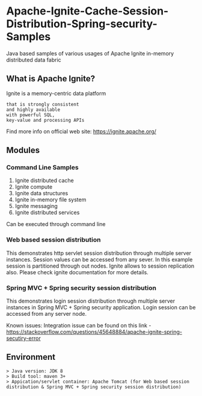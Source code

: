 # Apache-Ignite-Cache-Session-Distribution-Spring-security-Samples
Java based samples of various usages of Apache Ignite in-memory distributed data fabric

## What is Apache Ignite?
Ignite is a memory-centric data platform

    that is strongly consistent
    and highly available
    with powerful SQL,
    key-value and processing APIs
Find more info on official web site: https://ignite.apache.org/

## Modules
### Command Line Samples
1. Ignite distributed cache
2. Ignite compute
3. Ignite data structures
4. Ignite in-memory file system
5. Ignite messaging
6. Ignite distributed services

Can be executed through command line

### Web based session distribution
This demonstrates http servlet session distribution through multiple server instances. 
Session values can be accessed from any sever. In this example session is partitioned through out nodes.
Ignite allows to session replication also. Please check ignite documentation for more details.

### Spring MVC + Spring security session distribution
This demonstrates login session distribution through multiple server instances in Spring MVC + Spring security application.
Login session can be accessed from any server node.

 Known issues:
 Integration issue can be found on this link - https://stackoverflow.com/questions/45648884/apache-ignite-spring-secutiry-error
 
## Environment
    > Java version: JDK 8
    > Build tool: maven 3+
    > Appication/servlet container: Apache Tomcat (for Web based session distribution & Spring MVC + Spring security session distribution)
 
 
